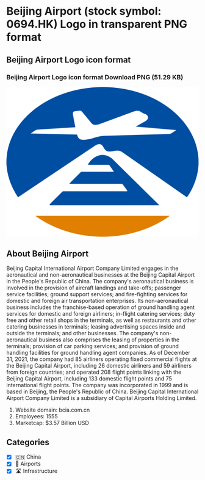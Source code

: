 # Beijing Airport (stock symbol: 0694.HK) Logo in transparent PNG format

## Beijing Airport Logo icon format

### Beijing Airport Logo icon format Download PNG (51.29 KB)

![Beijing Airport Logo icon format Download PNG (51.29 KB)](/img/orig/0694.HK-11fbaabb.png)

## About Beijing Airport

Beijing Capital International Airport Company Limited engages in the aeronautical and non-aeronautical businesses at the Beijing Capital Airport in the People's Republic of China. The company's aeronautical business is involved in the provision of aircraft landings and take-offs; passenger service facilities; ground support services; and fire-fighting services for domestic and foreign air transportation enterprises. Its non-aeronautical business includes the franchise-based operation of ground handling agent services for domestic and foreign airliners; in-flight catering services; duty free and other retail shops in the terminals, as well as restaurants and other catering businesses in terminals; leasing advertising spaces inside and outside the terminals; and other businesses. The company's non-aeronautical business also comprises the leasing of properties in the terminals; provision of car parking services; and provision of ground handling facilities for ground handling agent companies. As of December 31, 2021, the company had 85 airliners operating fixed commercial flights at the Beijing Capital Airport, including 26 domestic airliners and 59 airliners from foreign countries; and operated 208 flight points linking with the Beijing Capital Airport, including 133 domestic flight points and 75 international flight points. The company was incorporated in 1999 and is based in Beijing, the People's Republic of China. Beijing Capital International Airport Company Limited is a subsidiary of Capital Airports Holding Limited.

1. Website domain: bcia.com.cn
2. Employees: 1555
3. Marketcap: $3.57 Billion USD


## Categories
- [x] 🇨🇳 China
- [x] 🛫 Airports
- [x] 🛣️ Infrastructure
